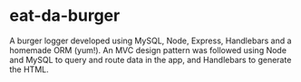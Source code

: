 # eat-da-burger
A burger logger developed using MySQL, Node, Express, Handlebars and a homemade ORM (yum!). An MVC design pattern was followed using Node and MySQL to query and route data in the app, and Handlebars to generate the HTML.
